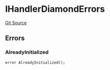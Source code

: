 # IHandlerDiamondErrors
[Git Source](https://github.com/thrackle-io/rules-engine/blob/15c1cde2fd5aa8a9b7955757546796aaaf1249b9/src/common/IErrors.sol)


## Errors
### AlreadyInitialized

```solidity
error AlreadyInitialized();
```

